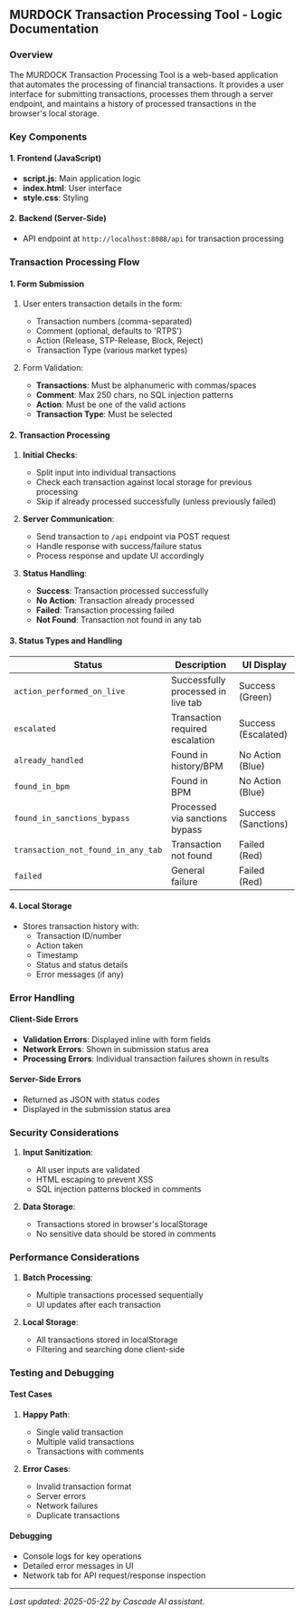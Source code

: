 ## MURDOCK Transaction Processing Tool - Logic Documentation

### Overview
The MURDOCK Transaction Processing Tool is a web-based application that automates the processing of financial transactions. It provides a user interface for submitting transactions, processes them through a server endpoint, and maintains a history of processed transactions in the browser's local storage.

### Key Components

#### 1. Frontend (JavaScript)
- **script.js**: Main application logic
- **index.html**: User interface
- **style.css**: Styling

#### 2. Backend (Server-Side)
- API endpoint at `http://localhost:8088/api` for transaction processing

### Transaction Processing Flow

#### 1. Form Submission
1. User enters transaction details in the form:
   - Transaction numbers (comma-separated)
   - Comment (optional, defaults to 'RTPS')
   - Action (Release, STP-Release, Block, Reject)
   - Transaction Type (various market types)

2. Form Validation:
   - **Transactions**: Must be alphanumeric with commas/spaces
   - **Comment**: Max 250 chars, no SQL injection patterns
   - **Action**: Must be one of the valid actions
   - **Transaction Type**: Must be selected

#### 2. Transaction Processing
1. **Initial Checks**:
   - Split input into individual transactions
   - Check each transaction against local storage for previous processing
   - Skip if already processed successfully (unless previously failed)

2. **Server Communication**:
   - Send transaction to `/api` endpoint via POST request
   - Handle response with success/failure status
   - Process response and update UI accordingly

3. **Status Handling**:
   - **Success**: Transaction processed successfully
   - **No Action**: Transaction already processed
   - **Failed**: Transaction processing failed
   - **Not Found**: Transaction not found in any tab

#### 3. Status Types and Handling

| Status | Description | UI Display |
|--------|-------------|------------|
| `action_performed_on_live` | Successfully processed in live tab | Success (Green) |
| `escalated` | Transaction required escalation | Success (Escalated) |
| `already_handled` | Found in history/BPM | No Action (Blue) |
| `found_in_bpm` | Found in BPM | No Action (Blue) |
| `found_in_sanctions_bypass` | Processed via sanctions bypass | Success (Sanctions) |
| `transaction_not_found_in_any_tab` | Transaction not found | Failed (Red) |
| `failed` | General failure | Failed (Red) |

#### 4. Local Storage
- Stores transaction history with:
  - Transaction ID/number
  - Action taken
  - Timestamp
  - Status and status details
  - Error messages (if any)

### Error Handling

#### Client-Side Errors
- **Validation Errors**: Displayed inline with form fields
- **Network Errors**: Shown in submission status area
- **Processing Errors**: Individual transaction failures shown in results

#### Server-Side Errors
- Returned as JSON with status codes
- Displayed in the submission status area

### Security Considerations

1. **Input Sanitization**:
   - All user inputs are validated
   - HTML escaping to prevent XSS
   - SQL injection patterns blocked in comments

2. **Data Storage**:
   - Transactions stored in browser's localStorage
   - No sensitive data should be stored in comments

### Performance Considerations

1. **Batch Processing**:
   - Multiple transactions processed sequentially
   - UI updates after each transaction

2. **Local Storage**:
   - All transactions stored in localStorage
   - Filtering and searching done client-side

### Testing and Debugging

#### Test Cases
1. **Happy Path**:
   - Single valid transaction
   - Multiple valid transactions
   - Transactions with comments

2. **Error Cases**:
   - Invalid transaction format
   - Server errors
   - Network failures
   - Duplicate transactions

#### Debugging
- Console logs for key operations
- Detailed error messages in UI
- Network tab for API request/response inspection

---

_Last updated: 2025-05-22 by Cascade AI assistant._
